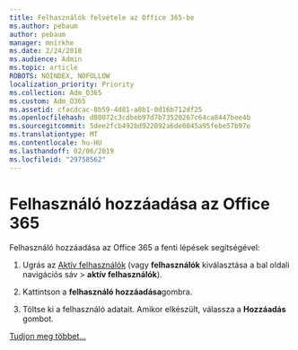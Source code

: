 ```yaml
---
title: Felhasználók felvétele az Office 365-be
ms.author: pebaum
author: pebaum
manager: mnirkhe
ms.date: 2/24/2018
ms.audience: Admin
ms.topic: article
ROBOTS: NOINDEX, NOFOLLOW
localization_priority: Priority
ms.collection: Adm_O365
ms.custom: Adm_O365
ms.assetid: cfacdcac-8b59-4d81-a8b1-0d16b712df25
ms.openlocfilehash: d80072c3cdbeb97d7b73520267c64ca8447bee4b
ms.sourcegitcommit: 5dee2fcb492bd922092a6de8045a95febe57b97e
ms.translationtype: MT
ms.contentlocale: hu-HU
ms.lasthandoff: 02/06/2019
ms.locfileid: "29758562"
---
```

# <a name="add-a-user-to-office-365"></a>Felhasználó hozzáadása az Office 365

Felhasználó hozzáadása az Office 365 a fenti lépések segítségével:
  
1. Ugrás az [Aktív felhasználók](https://admin.microsoft.com/Adminportal/Home?source=applauncher#/users) (vagy **felhasználók** kiválasztása a bal oldali navigációs sáv \> **aktív felhasználók**).
    
2. Kattintson a **felhasználó hozzáadása**gombra.
    
3. Töltse ki a felhasználó adatait. Amikor elkészült, válassza a **Hozzáadás** gombot. 
    
[Tudjon meg többet...](https://support.office.com/article/1970f7d6-03b5-442f-b385-5880b9c256ec)
  

